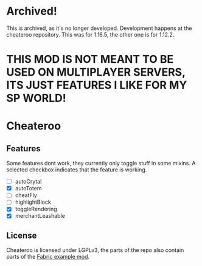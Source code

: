 # Archived!

This is archived, as it's no longer developed. Development happens at the cheateroo repository. This was for 1.16.5, the other one is for 1.12.2.

# THIS MOD IS NOT MEANT TO BE USED ON MULTIPLAYER SERVERS, ITS JUST FEATURES I LIKE FOR MY SP WORLD!

# Cheateroo

## Features

Some features dont work, they currently only toggle stuff in some mixins. A selected checkbox indicates that the feature is working.

- [ ] autoCrytal
- [x] autoTotem
- [ ] cheatFly
- [ ] highlightBlock
- [x] toggleRendering
- [x] merchantLeashable

## License
Cheateroo is licensed under LGPLv3, the parts of the repo also contain parts of the [Fabric example mod](https://www.github.com/FabricMC/fabric-example-mod).
